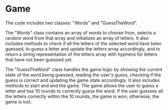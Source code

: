# Game

The code includes two classes: "Words" and "GuessTheWord".

The "Words" class contains an array of words to choose from, selects a random word from that array and initializes an array of letters. It also includes methods to check if all the letters of the selected word have been guessed, to guess a letter and update the letters array accordingly, and to return a string representation of the letters array with hyphens for letters that have not been guessed yet.

The "GuessTheWord" class handles the game logic by showing the current state of the word being guessed, reading the user's guess, checking if the guess is correct and updating the game state accordingly. It also includes methods to start and end the game. The game allows the user to guess a letter and has 10 rounds to correctly guess the word. If the user guesses all the letters correctly within the 10 rounds, the game is won; otherwise, the game is lost.

